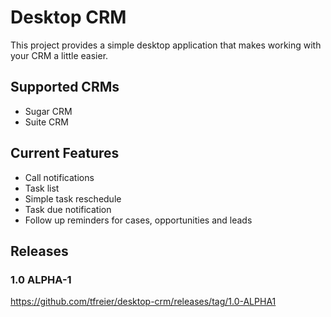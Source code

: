 # Desktop CRM

This project provides a simple desktop application that makes working with your CRM a little easier. 

## Supported CRMs

- Sugar CRM
- Suite CRM

## Current Features

- Call notifications
- Task list
- Simple task reschedule
- Task due notification
- Follow up reminders for cases, opportunities and leads


## Releases 

### 1.0 ALPHA-1
https://github.com/tfreier/desktop-crm/releases/tag/1.0-ALPHA1
